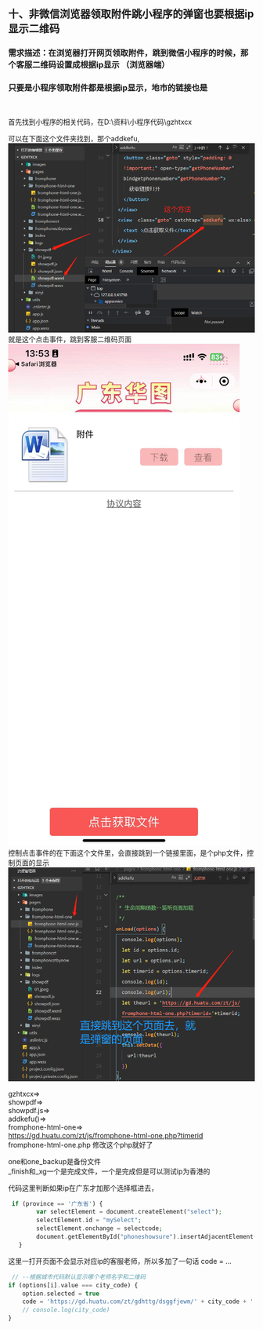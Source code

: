 ## 十、非微信浏览器领取附件跳小程序的弹窗也要根据ip显示二维码

### 需求描述：在浏览器打开网页领取附件，跳到微信小程序的时候，那个客服二维码设置成根据ip显示 （浏览器端）

### 只要是小程序领取附件都是根据ip显示，地市的链接也是

<br>

首先找到小程序的相关代码，在D:\资料\小程序代码\gzhtxcx
<br>

可以在下面这个文件夹找到，那个addkefu, <br>
![img_32.png](img_32.png) <br>
就是这个点击事件，跳到客服二维码页面 <br>
![img_37.png](img_37.png) <br>
控制点击事件的在下面这个文件里，会直接跳到一个链接里面，是个php文件，控制页面的显示 <br>
![img_33.png](img_33.png) <br>

gzhtxcx=> <br>
showpdf=> <br>
showpdf.js=> <br>
addkefu()=> <br>
fromphone-html-one=> <br>
https://gd.huatu.com/zt/js/fromphone-html-one.php?timerid <br>
fromphone-html-one.php 修改这个php就好了 <br>

one和one_backup是备份文件 <br>
_finish和_xg一个是完成文件，一个是完成但是可以测试ip为香港的 <br>

代码这里判断如果ip在广东才加那个选择框进去，

```php
 if (province == '广东省') {
        var selectElement = document.createElement("select");
        selectElement.id = "mySelect";
        selectElement.onchange = selectcode;
        document.getElementById("phoneshowsure").insertAdjacentElement("afterend", selectElement);
   }
```

这里一打开页面不会显示对应ip的客服老师，所以多加了一句话 code = ...

```php
 // --根据城市代码默认显示哪个老师名字和二维码
if (options[i].value === city_code) {
    option.selected = true
    code = 'https://gd.huatu.com/zt/gdhttg/dsggfjewm/' + city_code + '.png';
    // console.log(city_code)
}
```

